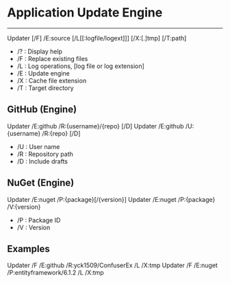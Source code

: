 # Application Update Engine
--------------------------------------
 
 Updater [/F] /E:source [/L[[:logfile/logext]]] [/X:[.]tmp] [/T:path]
 
- /? : Display help
- /F : Replace existing files
- /L : Log operations, [log file or log extension]
- /E : Update engine
- /X : Cache file extension
- /T : Target directory
 
## GitHub (Engine)
 
 Updater /E:github /R:{username}/{repo} [/D]
 Updater /E:github /U:{username} /R:{repo} [/D]
 
- /U : User name
- /R : Repository path
- /D : Include drafts

## NuGet (Engine)
 
 Updater /E:nuget /P:{package}[/{version}]
 Updater /E:nuget /P:{package} /V:{version}
 
- /P : Package ID
- /V : Version
 
## Examples
 
 Updater /F /E:github /R:yck1509/ConfuserEx /L /X:tmp
 Updater /F /E:nuget /P:entityframework/6.1.2 /L /X:tmp
 
